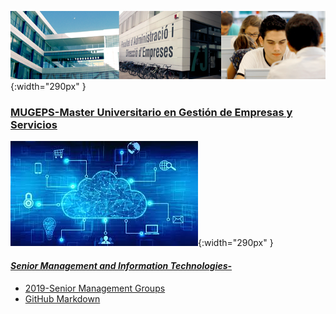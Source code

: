 ![MUGEPS](MUGEPS.png){:width="290px" }
### [MUGEPS-Master Universitario en Gestión de Empresas y Servicios](http://www.upv.es/entidades/ADE/infoweb/fade/info/637617normalc.html    )

![IT](IT.jpg){:width="290px" }
#### [*Senior Management and Information Technologies-*](http://www.upv.es/titulaciones/MUGEPS/menu_1014778c.html)    
 - [2019-Senior Management Groups](SM_2019_groups.md)
 - [GitHub Markdown](tables.md)
